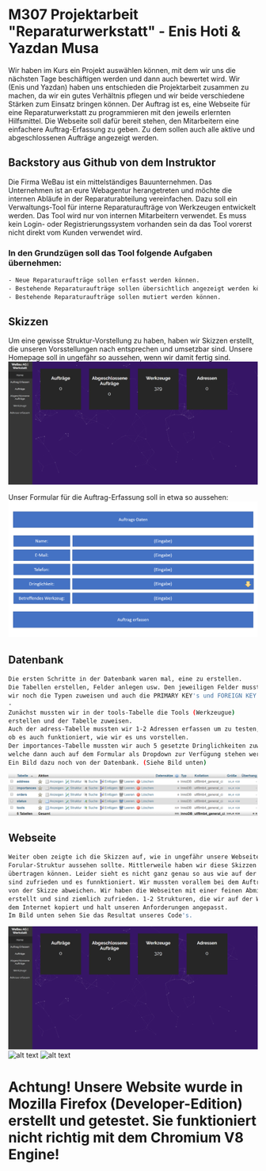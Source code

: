 # M307 Projektarbeit "Reparaturwerkstatt" - Enis Hoti & Yazdan Musa
Wir haben im Kurs ein Projekt auswählen können, mit dem wir uns die nächsten Tage beschäftigen werden und dann auch bewertet wird. Wir (Enis und Yazdan) haben uns entschieden die Projektarbeit zusammen zu machen, da wir ein gutes Verhältnis pflegen und wir beide verschiedene Stärken zum Einsatz bringen können.
Der Auftrag ist es, eine Webseite für eine Reparaturwerkstatt zu programmieren mit den jeweils erlernten Hilfsmittel. Die Webseite soll dafür bereit stehen, den Mitarbeitern eine einfachere Auftrag-Erfassung zu geben. Zu dem sollen auch alle aktive und abgeschlossenen Aufträge angezeigt werden.


## Backstory aus Github von dem Instruktor

Die Firma WeBau ist ein mittelständiges Bauunternehmen. Das Unternehmen ist an eure Webagentur herangetreten und möchte die internen Abläufe in der Reparaturabteilung vereinfachen. Dazu soll ein Verwaltungs-Tool für interne Reparaturaufträge von Werkzeugen entwickelt werden. Das Tool wird nur von internen Mitarbeitern verwendet. Es muss kein Login- oder Registrierungssystem vorhanden sein da das Tool vorerst nicht direkt vom Kunden verwendet wird.

### In den Grundzügen soll das Tool folgende Aufgaben übernehmen:
```bash
- Neue Reparaturaufträge sollen erfasst werden können.
- Bestehende Reparaturaufträge sollen übersichtlich angezeigt werden können.
- Bestehende Reparaturaufträge sollen mutiert werden können.
```
## Skizzen
Um eine gewisse Struktur-Vorstellung zu haben, haben wir Skizzen erstellt, die unseren Vorsstellungen nach entsprechen und umsetzbar sind.
Unsere Homepage soll in ungefähr so aussehen, wenn wir damit fertig sind.
![alt text](https://github.com/Zayden16/uk307-ehym/blob/master/documentation/Homepage.PNG "Logo Title Text 1")

Unser Formular für die Auftrag-Erfassung soll in etwa so aussehen:
![alt text](https://raw.githubusercontent.com/Zayden16/uk307-ehym/master/documentation/Formular.PNG "Logo Title Text 1")

## Datenbank
```bash
Die ersten Schritte in der Datenbank waren mal, eine zu erstellen. 
Die Tabellen erstellen, Felder anlegen usw. Den jeweiligen Felder mussten 
wir noch die Typen zuweisen und auch die PRIMARY KEY's und FOREIGN KEY's zuweisen.
-
Zunächst mussten wir in der tools-Tabelle die Tools (Werkzeugue) 
erstellen und der Tabelle zuweisen.
Auch der adress-Tabelle mussten wir 1-2 Adressen erfassen um zu testen, 
ob es auch funktioniert, wie wir es uns vorstellen.
Der importances-Tabelle mussten wir auch 5 gesetzte Dringlichkeiten zuweisen, 
welche dann auch auf dem Formular als Dropdown zur Verfügung stehen werden. 
Ein Bild dazu noch von der Datenbank. (Siehe Bild unten)
```
![alt text](https://github.com/Zayden16/uk307-ehym/blob/master/documentation/Struktur.PNG "Logo Title Text 1")

## Webseite
```bash
Weiter oben zeigte ich die Skizzen auf, wie in ungefähr unsere Webseite und unsere 
Forular-Struktur aussehen sollte. Mittlerweile haben wir diese Skizzen in unsere Webseiten 
übertragen können. Leider sieht es nicht ganz genau so aus wie auf der Skizze, aber wir 
sind zufrieden und es funnktioniert. Wir mussten vorallem bei dem Auftrags-Erfassung-Formular 
von der Skizze abweichen. Wir haben die Webseiten mit einer feinen Abmischung von CSS, JS und PHP
erstellt und sind ziemlich zufrieden. 1-2 Strukturen, die wir auf der Webseite haben, haben wir aus
dem Internet kopiert und halt unseren Anforderungen angepasst.
Im Bild unten sehen Sie das Resultat unseres Code's.
```
![alt text](https://github.com/Zayden16/uk307-ehym/blob/master/documentation/homepage1.PNG "Logo Title Text 1")
![alt text](https://github.com/Zayden16/uk307-ehym/blob/master/documentation/Auftrag-Erfassung "Logo Title Text 1")
![alt text](https://github.com/Zayden16/uk307-ehym/blob/master/documentation/aktiveAufträge.PNG "Logo Title Text 1")



# Achtung! Unsere Website wurde in Mozilla Firefox (Developer-Edition) erstellt und getestet. Sie funktioniert nicht richtig mit dem Chromium V8 Engine!

